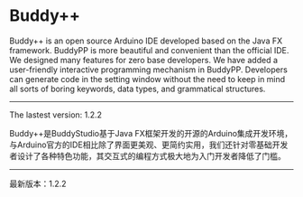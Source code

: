 # Buddy++

Buddy++ is an open source Arduino IDE developed based on the Java FX framework. BuddyPP is more beautiful and convenient than the official IDE. We designed many features for zero base developers. We have added a user-friendly interactive programming mechanism in BuddyPP. Developers can generate code in the setting window without the need to keep in mind all sorts of boring keywords, data types, and grammatical structures.

--------------------------------------
The lastest version: 1.2.2

Buddy++是BuddyStudio基于Java FX框架开发的开源的Arduino集成开发环境，与Arduino官方的IDE相比除了界面更美观、更简约实用，我们还针对零基础开发者设计了各种特色功能，其交互式的编程方式极大地为入门开发者降低了门槛。

--------------------------------------
最新版本：1.2.2

